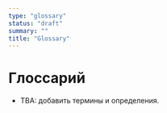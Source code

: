 ```yaml
---
type: "glossary"
status: "draft"
summary: ""
title: "Glossary"
---
```


# Глоссарий

- TBA: добавить термины и определения.
